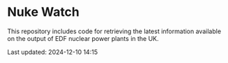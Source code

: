 # Nuke Watch

This repository includes code for retrieving the latest information available on the output of EDF nuclear power plants in the UK.

Last updated: 2024-12-10 14:15